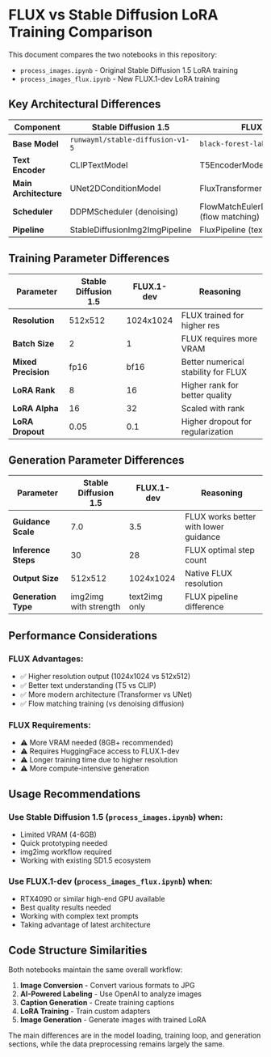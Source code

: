 # FLUX vs Stable Diffusion LoRA Training Comparison

This document compares the two notebooks in this repository:
- `process_images.ipynb` - Original Stable Diffusion 1.5 LoRA training
- `process_images_flux.ipynb` - New FLUX.1-dev LoRA training

## Key Architectural Differences

| Component | Stable Diffusion 1.5 | FLUX.1-dev |
|-----------|----------------------|------------|
| **Base Model** | `runwayml/stable-diffusion-v1-5` | `black-forest-labs/FLUX.1-dev` |
| **Text Encoder** | CLIPTextModel | T5EncoderModel |
| **Main Architecture** | UNet2DConditionModel | FluxTransformer2DModel |
| **Scheduler** | DDPMScheduler (denoising) | FlowMatchEulerDiscreteScheduler (flow matching) |
| **Pipeline** | StableDiffusionImg2ImgPipeline | FluxPipeline (text2img only) |

## Training Parameter Differences

| Parameter | Stable Diffusion 1.5 | FLUX.1-dev | Reasoning |
|-----------|----------------------|------------|-----------|
| **Resolution** | 512x512 | 1024x1024 | FLUX trained for higher res |
| **Batch Size** | 2 | 1 | FLUX requires more VRAM |
| **Mixed Precision** | fp16 | bf16 | Better numerical stability for FLUX |
| **LoRA Rank** | 8 | 16 | Higher rank for better quality |
| **LoRA Alpha** | 16 | 32 | Scaled with rank |
| **LoRA Dropout** | 0.05 | 0.1 | Higher dropout for regularization |

## Generation Parameter Differences

| Parameter | Stable Diffusion 1.5 | FLUX.1-dev | Reasoning |
|-----------|----------------------|------------|-----------|
| **Guidance Scale** | 7.0 | 3.5 | FLUX works better with lower guidance |
| **Inference Steps** | 30 | 28 | FLUX optimal step count |
| **Output Size** | 512x512 | 1024x1024 | Native FLUX resolution |
| **Generation Type** | img2img with strength | text2img only | FLUX pipeline difference |

## Performance Considerations

### FLUX Advantages:
- ✅ Higher resolution output (1024x1024 vs 512x512)
- ✅ Better text understanding (T5 vs CLIP)
- ✅ More modern architecture (Transformer vs UNet)
- ✅ Flow matching training (vs denoising diffusion)

### FLUX Requirements:
- ⚠️ More VRAM needed (8GB+ recommended)
- ⚠️ Requires HuggingFace access to FLUX.1-dev
- ⚠️ Longer training time due to higher resolution
- ⚠️ More compute-intensive generation

## Usage Recommendations

### Use Stable Diffusion 1.5 (`process_images.ipynb`) when:
- Limited VRAM (4-6GB)
- Quick prototyping needed
- img2img workflow required
- Working with existing SD1.5 ecosystem

### Use FLUX.1-dev (`process_images_flux.ipynb`) when:
- RTX4090 or similar high-end GPU available
- Best quality results needed
- Working with complex text prompts
- Taking advantage of latest architecture

## Code Structure Similarities

Both notebooks maintain the same overall workflow:
1. **Image Conversion** - Convert various formats to JPG
2. **AI-Powered Labeling** - Use OpenAI to analyze images
3. **Caption Generation** - Create training captions
4. **LoRA Training** - Train custom adapters
5. **Image Generation** - Generate images with trained LoRA

The main differences are in the model loading, training loop, and generation sections, while the data preprocessing remains largely the same.